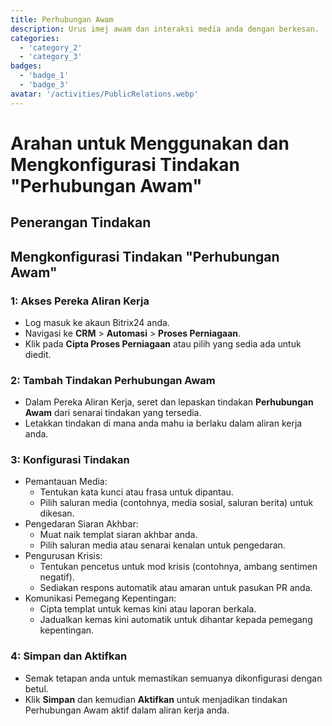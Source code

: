 ```yaml
---
title: Perhubungan Awam
description: Urus imej awam dan interaksi media anda dengan berkesan.
categories: 
  - 'category_2'
  - 'category_3'
badges: 
  - 'badge_1'
  - 'badge_3'
avatar: '/activities/PublicRelations.webp'
---
```

# Arahan untuk Menggunakan dan Mengkonfigurasi Tindakan "Perhubungan Awam"

## Penerangan Tindakan

## **Mengkonfigurasi Tindakan "Perhubungan Awam"**

### 1: Akses Pereka Aliran Kerja
- Log masuk ke akaun Bitrix24 anda.
- Navigasi ke **CRM** > **Automasi** > **Proses Perniagaan**.
- Klik pada **Cipta Proses Perniagaan** atau pilih yang sedia ada untuk diedit.

### 2: Tambah Tindakan Perhubungan Awam
- Dalam Pereka Aliran Kerja, seret dan lepaskan tindakan **Perhubungan Awam** dari senarai tindakan yang tersedia.
- Letakkan tindakan di mana anda mahu ia berlaku dalam aliran kerja anda.

### 3: Konfigurasi Tindakan
- Pemantauan Media:
  - Tentukan kata kunci atau frasa untuk dipantau.
  - Pilih saluran media (contohnya, media sosial, saluran berita) untuk dikesan.
- Pengedaran Siaran Akhbar:
  - Muat naik templat siaran akhbar anda.
  - Pilih saluran media atau senarai kenalan untuk pengedaran.
- Pengurusan Krisis:
  - Tentukan pencetus untuk mod krisis (contohnya, ambang sentimen negatif).
  - Sediakan respons automatik atau amaran untuk pasukan PR anda.
- Komunikasi Pemegang Kepentingan:
  - Cipta templat untuk kemas kini atau laporan berkala.
  - Jadualkan kemas kini automatik untuk dihantar kepada pemegang kepentingan.

### 4: Simpan dan Aktifkan
- Semak tetapan anda untuk memastikan semuanya dikonfigurasi dengan betul.
- Klik **Simpan** dan kemudian **Aktifkan** untuk menjadikan tindakan Perhubungan Awam aktif dalam aliran kerja anda.